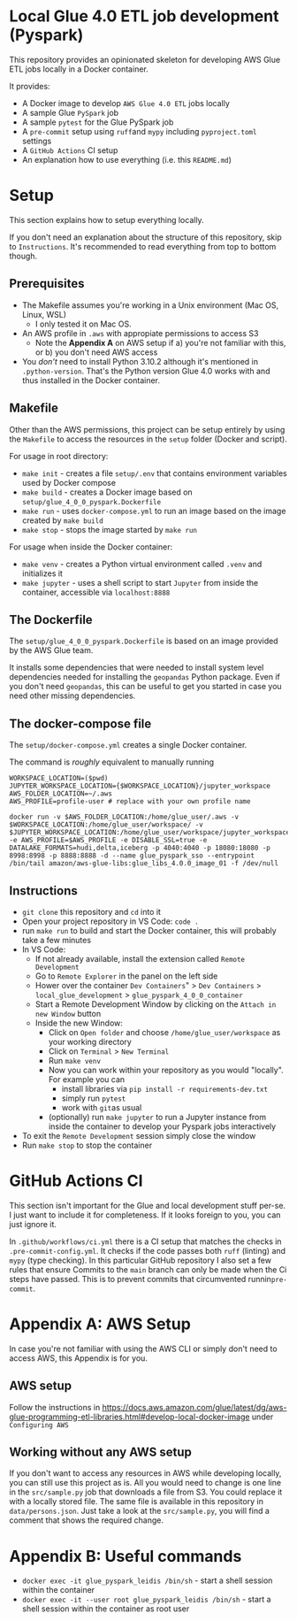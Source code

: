 # Local Glue 4.0 ETL job development (Pyspark)

This repository provides an opinionated skeleton for developing AWS Glue ETL jobs locally in a Docker container.

It provides:
- A Docker image to develop `AWS Glue 4.0 ETL` jobs locally
- A sample Glue `PySpark` job
- A sample `pytest` for the Glue PySpark job
- A `pre-commit` setup using `ruff`and `mypy` including `pyproject.toml` settings
- A `GitHub Actions` CI setup
- An explanation how to use everything (i.e. this `README.md`)

# Setup

This section explains how to setup everything locally.

If you don't need an explanation about the structure of this repository, skip to `Instructions`.
It's recommended to read everything from top to bottom though.

## Prerequisites
- The Makefile assumes you're working in a Unix environment (Mac OS, Linux, WSL)
  - I only tested it on Mac OS. 
- An AWS profile in `.aws` with appropiate permissions to access S3
  - Note the **Appendix A** on AWS setup if a) you're not familiar with this, or b) you don't need AWS access
- You _don't_ need to install Python 3.10.2 although it's mentioned in `.python-version`. That's the Python version Glue 4.0 works with and thus installed in the Docker container.

## Makefile

Other than the AWS permissions, this project can be setup entirely by using the `Makefile` to access the resources in the `setup` folder (Docker and script).

For usage in root directory:
- `make init` - creates a file `setup/.env` that contains environment variables used by Docker compose
- `make build` - creates a Docker image based on `setup/glue_4_0_0_pyspark.Dockerfile`
- `make run` - uses `docker-compose.yml` to run an image based on the image created by `make build`
- `make stop` - stops the image started by `make run` 
  
For usage when inside the Docker container:
- `make venv` - creates a Python virtual environment called `.venv` and initializes it
- `make jupyter` - uses a shell script to start `Jupyter` from inside the container, accessible via `localhost:8888`

## The Dockerfile

The `setup/glue_4_0_0_pyspark.Dockerfile` is based on an image provided by the AWS Glue team.

It installs some dependencies that were needed to install system level dependencies needed for installing the `geopandas` Python package. Even if you don't need `geopandas`, this can be useful to get you started in case you need other missing dependencies.

## The docker-compose file

The `setup/docker-compose.yml` creates a single Docker container.

The command is _roughly_ equivalent to manually running
```
WORKSPACE_LOCATION=($pwd)
JUPYTER_WORKSPACE_LOCATION={$WORKSPACE_LOCATION}/jupyter_workspace
AWS_FOLDER_LOCATION=~/.aws
AWS_PROFILE=profile-user # replace with your own profile name

docker run -v $AWS_FOLDER_LOCATION:/home/glue_user/.aws -v $WORKSPACE_LOCATION:/home/glue_user/workspace/ -v $JUPYTER_WORKSPACE_LOCATION:/home/glue_user/workspace/jupyter_workspace/ -e AWS_PROFILE=$AWS_PROFILE -e DISABLE_SSL=true -e DATALAKE_FORMATS=hudi,delta,iceberg -p 4040:4040 -p 18080:18080 -p 8998:8998 -p 8888:8888 -d --name glue_pyspark_sso --entrypoint /bin/tail amazon/aws-glue-libs:glue_libs_4.0.0_image_01 -f /dev/null
```

## Instructions

- `git clone` this repository and `cd` into it
- Open your project repository in VS Code: `code .`
- run `make run` to build and start the Docker container, this will probably take a few minutes
- In VS Code:
  - If not already available, install the extension called `Remote Development`
  - Go to `Remote Explorer` in the panel on the left side
  - Hower over the container `Dev Containers`" > `Dev Containers` > `local_glue_development` > `glue_pyspark_4_0_0_container`
  - Start a Remote Development Window by clicking on the `Attach in new Window` button
  - Inside the new Window:
    - Click on `Open folder` and choose `/home/glue_user/workspace` as your working directory
    - Click on `Terminal` > `New Terminal`
    - Run `make venv`
    - Now you can work within your repository as you would "locally". For example you can 
      - install libraries via `pip install -r requirements-dev.txt`
      - simply run `pytest`
      - work with `git`as usual
    - (optionally) run `make jupyter` to run a Jupyter instance from inside the container to develop your Pyspark jobs interactively
- To exit the `Remote Development` session simply close the window
- Run `make stop` to stop the container

# GitHub Actions CI

This section isn't important for the Glue and local development stuff per-se. I just want to include it for completeness. If it looks foreign to you, you can just ignore it.

In `.github/workflows/ci.yml` there is a CI setup that matches the checks in `.pre-commit-config.yml`.
It checks if the code passes both `ruff` (linting) and `mypy` (type checking).
In this particular GitHub repository I also set a few rules that ensure Commits to the `main` branch can only be made when the Ci steps have passed. This is to prevent commits that circumvented runnin`pre-commit`.

# Appendix A: AWS Setup

In case you're not familiar with using the AWS CLI or simply don't need to access AWS, this Appendix is for you.

## AWS setup

Follow the instructions in https://docs.aws.amazon.com/glue/latest/dg/aws-glue-programming-etl-libraries.html#develop-local-docker-image under `Configuring AWS`

## Working without any AWS setup

If you don't want to access any resources in AWS while developing locally, you can still use this project as is. All you would need to change is one line in the `src/sample.py` job that downloads a file from S3. You could replace it with a locally stored file. The same file is available in this repository in `data/persons.json`. Just take a look at the `src/sample.py`, you will find a comment that shows the required change.

# Appendix B: Useful commands

- `docker exec -it glue_pyspark_leidis /bin/sh` - start a shell session within the container
- `docker exec -it --user root glue_pyspark_leidis /bin/sh` - start a shell session within the container as root user
